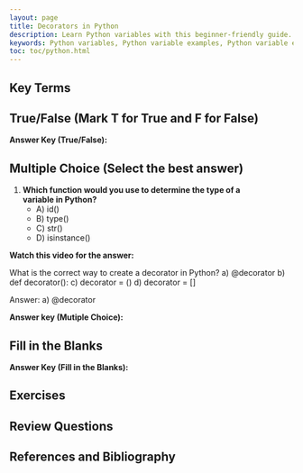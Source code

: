 ```yaml
---
layout: page
title: Decorators in Python  
description: Learn Python variables with this beginner-friendly guide. Understand variable naming rules, assignments, and operations with examples and exercises. Perfect for students and professionals starting their Python journey.  
keywords: Python variables, Python variable examples, Python variable exercises, Python variable naming rules, Python variable assignment, Python beginner tutorials, Python programming basics, learn Python variables, Python coding exercises
toc: toc/python.html
---
```


## Key Terms

## True/False (Mark T for True and F for False)

**Answer Key (True/False):**

## Multiple Choice (Select the best answer)

1. **Which function would you use to determine the type of a variable in Python?**
   - A) id()
   - B) type()
   - C) str()
   - D) isinstance()
  
**Watch this video for the answer:**

What is the correct way to create a decorator in Python?
a) @decorator b) def decorator(): c) decorator = () d) decorator = []

Answer: a) @decorator



**Answer key (Mutiple Choice):**

## Fill in the Blanks

**Answer Key (Fill in the Blanks):**

## Exercises

## Review Questions

## References and Bibliography
